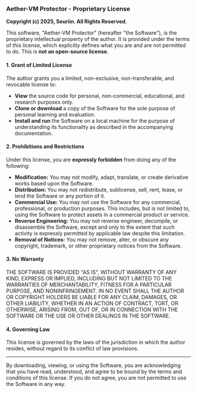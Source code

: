 ### Aether-VM Protector - Proprietary License

**Copyright (c) 2025, Seuriin. All Rights Reserved.**

This software, "Aether-VM Protector" (hereafter "the Software"), is the proprietary intellectual property of the author. It is provided under the terms of this license, which explicitly defines what you are and are not permitted to do. This is **not an open-source license.**

#### 1. Grant of Limited License

The author grants you a limited, non-exclusive, non-transferable, and revocable license to:
*   **View** the source code for personal, non-commercial, educational, and research purposes only.
*   **Clone or download** a copy of the Software for the sole purpose of personal learning and evaluation.
*   **Install and run** the Software on a local machine for the purpose of understanding its functionality as described in the accompanying documentation.

#### 2. Prohibitions and Restrictions

Under this license, you are **expressly forbidden** from doing any of the following:

*   **Modification:** You may not modify, adapt, translate, or create derivative works based upon the Software.
*   **Distribution:** You may not redistribute, sublicense, sell, rent, lease, or lend the Software or any portion of it.
*   **Commercial Use:** You may not use the Software for any commercial, professional, or production purposes. This includes, but is not limited to, using the Software to protect assets in a commercial product or service.
*   **Reverse Engineering:** You may not reverse engineer, decompile, or disassemble the Software, except and only to the extent that such activity is expressly permitted by applicable law despite this limitation.
*   **Removal of Notices:** You may not remove, alter, or obscure any copyright, trademark, or other proprietary notices from the Software.

#### 3. No Warranty

THE SOFTWARE IS PROVIDED "AS IS", WITHOUT WARRANTY OF ANY KIND, EXPRESS OR IMPLIED, INCLUDING BUT NOT LIMITED TO THE WARRANTIES OF MERCHANTABILITY, FITNESS FOR A PARTICULAR PURPOSE, AND NONINFRINGEMENT. IN NO EVENT SHALL THE AUTHOR OR COPYRIGHT HOLDERS BE LIABLE FOR ANY CLAIM, DAMAGES, OR OTHER LIABILITY, WHETHER IN AN ACTION OF CONTRACT, TORT, OR OTHERWISE, ARISING FROM, OUT OF, OR IN CONNECTION WITH THE SOFTWARE OR THE USE OR OTHER DEALINGS IN THE SOFTWARE.

#### 4. Governing Law

This license is governed by the laws of the jurisdiction in which the author resides, without regard to its conflict of law provisions.

---

By downloading, viewing, or using the Software, you are acknowledging that you have read, understood, and agree to be bound by the terms and conditions of this license. If you do not agree, you are not permitted to use the Software in any way.
